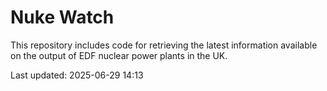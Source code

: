 # Nuke Watch

This repository includes code for retrieving the latest information available on the output of EDF nuclear power plants in the UK.

Last updated: 2025-06-29 14:13